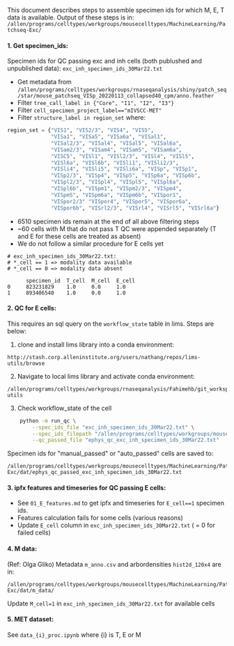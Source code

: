 This document describes steps to assemble specimen ids for which M, E, T data is available. Output of these steps is in: `/allen/programs/celltypes/workgroups/mousecelltypes/MachineLearning/Patchseq-Exc/`

#### 1. Get specimen_ids:

Specimen ids for QC passing exc and inh cells (both publushed and unpublished data): `exc_inh_specimen_ids_30Mar22.txt`

 - Get metadata from `/allen/programs/celltypes/workgroups/rnaseqanalysis/shiny/patch_seq/star/mouse_patchseq_VISp_20220113_collapsed40_cpm/anno.feather`
- Filter `tree_call_label in {"Core", "I1", "I2", "I3"}`
- Filter `cell_specimen_project_label=="mIVSCC-MET"`
- Filter `structure_label in region_set` where:
```python
region_set = {"VIS1", "VIS2/3", "VIS4", "VIS5",
              "VISa1", "VISa5", "VISa6a", "VISal1",
              "VISal2/3", "VISal4", "VISal5", "VISal6a",
              "VISam2/3", "VISam4", "VISam5", "VISam6a",
              "VISC5", "VISl1", "VISl2/3", "VISl4", "VISl5",
              "VISl6a", "VISl6b", "VISli1", "VISli2/3",
              "VISli4", "VISli5", "VISli6a", "VISp", "VISp1",
              "VISp2/3", "VISp4", "VISp5", "VISp6a", "VISp6b",
              "VISpl2/3", "VISpl4", "VISpl5", "VISpl6a",
              "VISpl6b", "VISpm1", "VISpm2/3", "VISpm4",
              "VISpm5", "VISpm6a", "VISpm6b", "VISpor1",
              "VISpor2/3" "VISpor4", "VISpor5", "VISpor6a",
              "VISpor6b", "VISrl2/3", "VISrl4", "VISrl5", "VISrl6a"}
```
- 6510 specimen ids remain at the end of all above filtering steps
- ~60 cells with M that do not pass T QC were appended separately (T and E for these cells are treated as absent)
- We do not follow a similar procedure for E cells yet

```
# exc_inh_specimen_ids_30Mar22.txt:
# *_cell == 1 => modality data available
# *_cell == 0 => modality data absent

      specimen_id  T_cell  M_cell  E_cell
0     823231829    1.0     0.0     1.0
1     893406540    1.0     0.0     1.0
```


#### 2. QC for E cells:

This requires an sql query on the `workflow_state` table in lims. Steps are below:
1. clone and install lims library into a conda environment:
```
http://stash.corp.alleninstitute.org/users/nathang/repos/lims-utils/browse
```
  
2. Navigate to local lims library and activate conda environment:
```
/allen/programs/celltypes/workgroups/rnaseqanalysis/Fahimehb/git_workspace/lims-utils
```

3. Check workflow_state of the cell
```bash
    python -m run_qc \
        --spec_ids_file "exc_inh_specimen_ids_30Mar22.txt" \
        --spec_ids_filepath "/allen/programs/celltypes/workgroups/mousecelltypes/MachineLearning/Patchseq-Exc/dat/" \
        --qc_passed_file "ephys_qc_exc_inh_specimen_ids_30Mar22.txt"
```

Specimen ids for "manual_passed" or "auto_passed" cells are saved to:
```
/allen/programs/celltypes/workgroups/mousecelltypes/MachineLearning/Patchseq-Exc/dat/ephys_qc_passed_exc_inh_specimen_ids_30Mar22.txt
```

#### 3. ipfx features and timeseries for QC passing E cells:

 - See `01_E_features.md` to get ipfx and timeseries for `E_cell==1` specimen ids.
 - Features calculation fails for some cells (various reasons)
 - Update `E_cell` column in `exc_inh_specimen_ids_30Mar22.txt` ( = 0 for failed cells)


#### 4. M data:
(Ref: Olga Gliko) Metadata `m_anno.csv` and arbordensities `hist2d_120x4` are in:
```
/allen/programs/celltypes/workgroups/mousecelltypes/MachineLearning/Patchseq-Exc/dat/m_data/
```
Update `M_cell=1` in `exc_inh_specimen_ids_30Mar22.txt` for available cells

#### 5. MET dataset:
See `data_{i}_proc.ipynb` where {i} is T, E or M